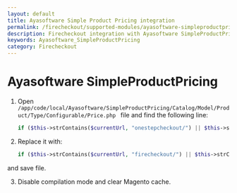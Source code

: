 ```yaml
---
layout: default
title: Ayasoftware Simple Product Pricing integration
permalink: /firecheckout/supported-modules/ayasoftware-simpleproductpricing/
description: Firecheckout integration with Ayasoftware SimpleProductPricing
keywords: Ayasoftware_SimpleProductPricing
category: Firecheckout
---
```


# Ayasoftware SimpleProductPricing

 1. Open `/app/code/local/Ayasoftware/SimpleProductPricing/Catalog/Model/Product/Type/Configurable/Price.php
` file and find the following line:

    ```php
    if ($this->strContains($currentUrl, "onestepcheckout/") || $this->strContains($currentUrl, "checkout/cart/") || $this->strContains($currentUrl, "checkout/onepage/") || $this->strContains($currentUrl, "paypal/express/") || $this->strContains($currentUrl, "checkout/multishipping/")  || $this->strContains($currentUrl, "authorizenet/directpost_payment")  ) {
    ```

 2. Replace it with:

    ```php
    if ($this->strContains($currentUrl, "firecheckout/") || $this->strContains($currentUrl, "onestepcheckout/") || $this->strContains($currentUrl, "checkout/cart/") || $this->strContains($currentUrl, "checkout/onepage/") || $this->strContains($currentUrl, "paypal/express/") || $this->strContains($currentUrl, "checkout/multishipping/")  || $this->strContains($currentUrl, "authorizenet/directpost_payment")  ) {
    ```
 and save file.

 3. Disable compilation mode and clear Magento cache.
